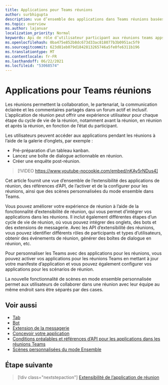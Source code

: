 ```yaml
---
title: Applications pour Teams réunions
author: surbhigupta
description: vue d’ensemble des applications dans Teams réunions basées sur le rôle des participants et des utilisateurs
ms.topic: overview
ms.author: lajanuar
localization_priority: Normal
keywords: Api de rôle d’utilisateur participant aux réunions teams apps
ms.openlocfilehash: 0ba475e852b8dc673d33ac818077b3b0951ac5f9
ms.sourcegitcommit: 623d81eb079d1842813265746a5fe0fe6311b196
ms.translationtype: MT
ms.contentlocale: fr-FR
ms.lasthandoff: 06/22/2021
ms.locfileid: "53068574"
---
```

# <a name="apps-for-teams-meetings"></a>Applications pour Teams réunions

Les réunions permettent la collaboration, le partenariat, la communication éclairée et les commentaires partagés dans un forum actif et inclusif. L’application de réunion peut offrir une expérience utilisateur pour chaque étape du cycle de vie de la réunion, notamment avant la réunion, en réunion et après la réunion, en fonction de l’état du participant.

Les utilisateurs peuvent accéder aux applications pendant les réunions à l’aide de la galerie d’onglets, par exemple :

* Pré-préparation d’un tableau kanban.
* Lancez une boîte de dialogue actionnable en réunion.
* Créer une enquête post-réunion.

> [!VIDEO https://www.youtube-nocookie.com/embed/nKAy5rNDus4]

Cet article fournit une vue d’ensemble de l’extensibilité des applications de réunion, des références d’API, de l’activer et de la configurer pour les réunions, ainsi que des scènes personnalisées du mode ensemble dans Teams.

Vous pouvez améliorer votre expérience de réunion à l’aide de la fonctionnalité d’extensibilité de réunion, qui vous permet d’intégrer vos applications dans les réunions. Il inclut également différentes étapes d’un cycle de vie de réunion, où vous pouvez intégrer des onglets, des bots et des extensions de messagerie. Avec les API d’extensibilité des réunions, vous pouvez identifier différents rôles de participants et types d’utilisateurs, obtenir des événements de réunion, générer des boîtes de dialogue en réunion, etc.

Pour personnaliser les Teams avec des applications pour les réunions, vous pouvez activer vos applications pour les réunions Teams en mettant à jour votre manifeste d’application et vous pouvez également configurer vos applications pour les scénarios de réunion.

La nouvelle fonctionnalité de scènes en mode ensemble personnalisée permet aux utilisateurs de collaborer dans une réunion avec leur équipe au même endroit sans être séparés par des cases.

## <a name="see-also"></a>Voir aussi

* [Tab](../tabs/what-are-tabs.md#understand-how-tabs-work)
* [Bot](../bots/what-are-bots.md)
* [Extension de la messagerie](../messaging-extensions/what-are-messaging-extensions.md)
* [Concevoir votre application](../apps-in-teams-meetings/design/designing-apps-in-meetings.md)
* [Conditions préalables et références d’API pour les applications dans les réunions Teams](create-apps-for-teams-meetings.md)
* [Scènes personnalisées du mode Ensemble](~/apps-in-teams-meetings/teams-together-mode.md)

## <a name="next-step"></a>Étape suivante

> [!div class="nextstepaction"]
> [Extensibilité de l’application de réunion](meeting-app-extensibility.md)
